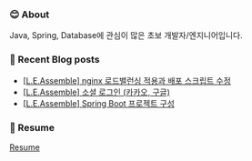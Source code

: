 ### 😊 About 
Java, Spring, Database에 관심이 많은 초보 개발자/엔지니어입니다.


### 📕 Recent Blog posts
<!-- BLOG-POST-LIST:START -->
- [[L.E.Assemble] nginx 로드밸런싱 적용과 배포 스크립트 수정](https://kingpiggylab.tistory.com/324)
- [[L.E.Assemble] 소셜 로그인 (카카오, 구글)](https://kingpiggylab.tistory.com/323)
- [[L.E.Assemble] Spring Boot 프로젝트 구성](https://kingpiggylab.tistory.com/322)
<!-- BLOG-POST-LIST:END -->

### 📄 Resume

<a href="https://hoondragonite.github.io/resume" target="_blank">Resume</a>

<!--
**HoonDragonite/HoonDragonite** is a ✨ _special_ ✨ repository because its `README.md` (this file) appears on your GitHub profile.

Here are some ideas to get you started:

- 🔭 I’m currently working on ...
- 🌱 I’m currently learning ...
- 👯 I’m looking to collaborate on ...
- 🤔 I’m looking for help with ...
- 💬 Ask me about ...
- 📫 How to reach me: ...
- 😄 Pronouns: ...
- ⚡ Fun fact: ...
-->
